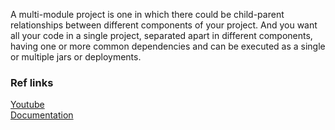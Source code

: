 
A multi-module project is one in which there could be child-parent relationships between different components of your project. And you want all your code in a single project, separated apart in different components, having one or more common dependencies and can be executed as a single or multiple jars or deployments.




### Ref links
[Youtube](https://www.youtube.com/watch?v=DG9B2w-N42s)<br>
[Documentation](https://spring.io/guides/gs/multi-module/#scratch)